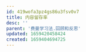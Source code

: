 ```yaml
---
id: 419wofa3pz4gs86u3fsv0v7
title: 内容留存率
desc: ''
parent: '费曼学习法.回顾和反思'
updated: 1659420458424
created: 1659404694725
---
```

